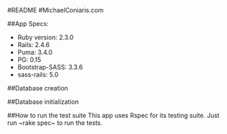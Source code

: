 #README
#MichaelConiaris.com

##App Specs:
* Ruby version: 2.3.0
* Rails: 2.4.6
* Puma: 3.4.0
* PG: 0.15
* Bootstrap-SASS: 3.3.6
* sass-rails: 5.0

##Database creation

##Database initialization

##How to run the test suite
This app uses Rspec for its testing suite. Just run ~rake spec~ to run the tests.
